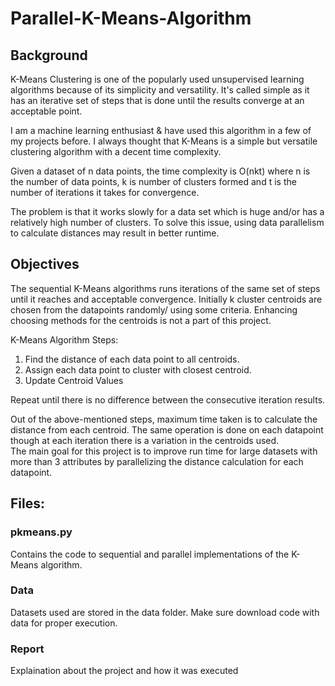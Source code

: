 # Parallel-K-Means-Algorithm

## Background  

K-Means Clustering is one of the popularly used unsupervised learning algorithms because of its simplicity and versatility. It's called simple as it has an iterative set of steps that is done until the results converge at an acceptable point.  

I am a machine learning enthusiast & have used this algorithm in a few of my projects before. I always thought that K-Means is a simple but versatile clustering algorithm with a decent time complexity.   

Given a dataset of n data points, the time complexity is O(nkt) where n is the number of data points, k is number of clusters formed and t is the number of iterations it takes for convergence.   

The problem is that it works slowly for a data set which is huge and/or has a relatively high number of clusters. To solve this issue, using data parallelism to calculate distances may result in better runtime.   


## Objectives

The sequential K-Means algorithms runs iterations of the same set of steps until it reaches and acceptable convergence. Initially k cluster centroids are chosen from the datapoints randomly/ using some criteria. Enhancing choosing methods for the centroids is not a part of this project.   

K-Means Algorithm Steps:
1) Find the distance of each data point to all centroids.   
2) Assign each data point to cluster with closest centroid.   
3) Update Centroid Values   

Repeat until there is no difference between the consecutive iteration results.  


Out of the above-mentioned steps, maximum time taken is to calculate the distance from each centroid. The same operation is done on each datapoint though at each iteration there is a variation in the centroids used.   
The main goal for this project is to improve run time for large datasets with more than 3 attributes by parallelizing the distance calculation for each datapoint.


## Files:

### pkmeans.py   
Contains the code to sequential and parallel implementations of the K-Means algorithm.

### Data    
Datasets used are stored in the data folder. Make sure download code with data for proper execution.

### Report    
Explaination about the project and how it was executed
